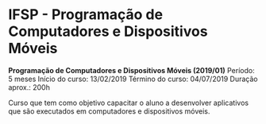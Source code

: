 ﻿# IFSP - Programação de Computadores e Dispositivos Móveis

**Programação de Computadores e Dispositivos Móveis (2019/01)**
Período: 5 meses
Início do curso: 13/02/2019
Término do curso: 04/07/2019
Duração aprox.: 200h

Curso que tem como objetivo capacitar o aluno a desenvolver aplicativos que são executados em computadores e dispositivos móveis.

